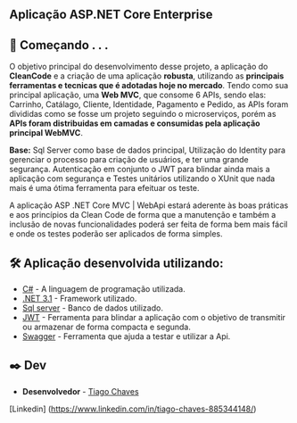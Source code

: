 ## Aplicação ASP.NET Core Enterprise 

## 🚀 Começando . . .

O objetivo principal do desenvolvimento desse projeto, a aplicação do **CleanCode** e a criação de uma aplicação **robusta**, utilizando as **principais ferramentas e tecnicas que é adotadas hoje no mercado**. Tendo como sua principal aplicação, uma  **Web MVC**, que consome 6 APIs, sendo elas: Carrinho, Catálago, Cliente, Identidade, Pagamento e Pedido, as APIs foram divididas como se fosse um projeto seguindo o microserviços, porém as **APIs foram distribuidas em camadas e consumidas pela aplicação principal WebMVC**. 

**Base:** Sql Server como base de dados principal, Utilização do Identity para gerenciar o processo para criação de usuários, e ter uma grande segurança. Autenticação em conjunto o JWT para blindar ainda mais a aplicação com segurança e Testes unitários utilizando o XUnit que nada mais é uma ótima ferramenta para efeituar os teste. 

A aplicação ASP .NET Core MVC | WebApi estará aderente às boas práticas e aos princípios da Clean Code de forma que a manutenção e também a inclusão de novas funcionalidades poderá ser feita de forma bem mais fácil e onde os testes poderão ser aplicados de forma simples.



## 🛠️ Aplicação desenvolvida utilizando:

* [C#](https://docs.microsoft.com/pt-br/dotnet/csharp/) - A linguagem de programação utilizada.
* [.NET 3.1](https://dotnet.microsoft.com/download/dotnet/5.0) - Framework utilizado.
* [Sql server](https://www.microsoft.com/pt-br/sql-server/sql-server-2019) - Banco de dados utilizado.
* [JWT](https://jwt.io/) - Ferramenta para blindar a aplicação com o objetivo de transmitir ou armazenar de forma compacta e segunda.
* [Swagger](https://swagger.io/) - Ferramenta que ajuda a testar e utilizar a Api.

## ✒️ Dev

* **Desenvolvedor** - [Tiago Chaves](https://github.com/tiagochaves16)

[Linkedin] (https://www.linkedin.com/in/tiago-chaves-885344148/)


